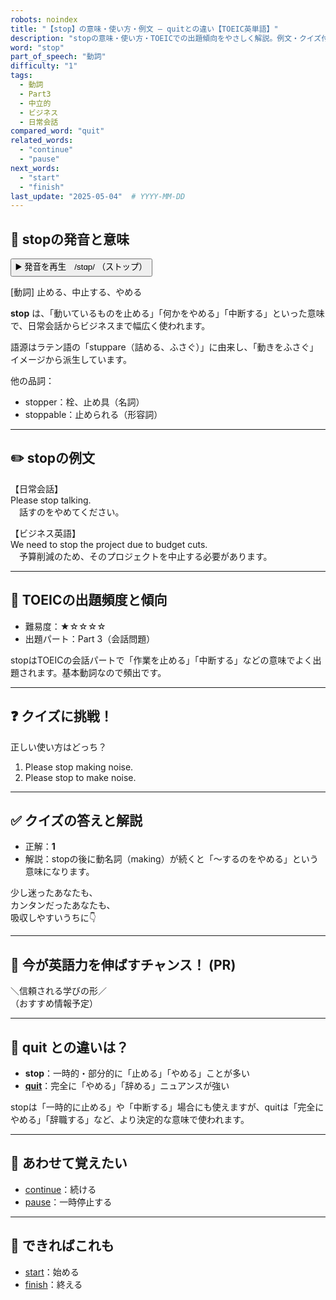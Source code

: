 ```yaml
---
robots: noindex
title: "【stop】の意味・使い方・例文 ― quitとの違い【TOEIC英単語】"
description: "stopの意味・使い方・TOEICでの出題傾向をやさしく解説。例文・クイズ付きでquitとの違いもわかりやすく学べます。"
word: "stop"
part_of_speech: "動詞"
difficulty: "1"
tags:
  - 動詞
  - Part3
  - 中立的
  - ビジネス
  - 日常会話
compared_word: "quit"
related_words:
  - "continue"
  - "pause"
next_words:
  - "start"
  - "finish"
last_update: "2025-05-04"  # YYYY-MM-DD
---
```


## 🔰 stopの発音と意味

<button class="play-audio" onclick="playTTS('stop')">
  <span class="play-audio-main">
    ▶️ 発音を再生　/stɑp/
  </span>
  <span class="play-audio-sub">
    （ストップ）
  </span>
</button>

[動詞] 止める、中止する、やめる

**stop** は、「動いているものを止める」「何かをやめる」「中断する」といった意味で、日常会話からビジネスまで幅広く使われます。

語源はラテン語の「stuppare（詰める、ふさぐ）」に由来し、「動きをふさぐ」イメージから派生しています。

他の品詞：  
- stopper：栓、止め具（名詞）
- stoppable：止められる（形容詞）

---

## ✏️ stopの例文

【日常会話】  
Please stop talking.  
　話すのをやめてください。

【ビジネス英語】  
We need to stop the project due to budget cuts.  
　予算削減のため、そのプロジェクトを中止する必要があります。

---

## 🎯 TOEICの出題頻度と傾向

- 難易度：★☆☆☆☆
- 出題パート：Part 3（会話問題）

stopはTOEICの会話パートで「作業を止める」「中断する」などの意味でよく出題されます。基本動詞なので頻出です。

---

## ❓ クイズに挑戦！

正しい使い方はどっち？

1. Please stop making noise.  
2. Please stop to make noise.

---

## ✅ クイズの答えと解説

- 正解：**1**
- 解説：stopの後に動名詞（making）が続くと「～するのをやめる」という意味になります。

少し迷ったあなたも、  
カンタンだったあなたも、  
吸収しやすいうちに👇️

---

## 🚀 今が英語力を伸ばすチャンス！ (PR)

<div class="info-center">
＼信頼される学びの形／<br>  
（おすすめ情報予定）
</div>

---

## 🤔  quit との違いは？

- **stop**：一時的・部分的に「止める」「やめる」ことが多い
- **[quit](/word/quit/)**：完全に「やめる」「辞める」ニュアンスが強い

stopは「一時的に止める」や「中断する」場合にも使えますが、quitは「完全にやめる」「辞職する」など、より決定的な意味で使われます。

---

## 🧩 あわせて覚えたい

- [continue](/word/continue/)：続ける
- [pause](/word/pause/)：一時停止する

---

## 📖 できればこれも

- [start](/word/start/)：始める
- [finish](/word/finish/)：終える

<!-- cvid: aid41_bid44 -->
